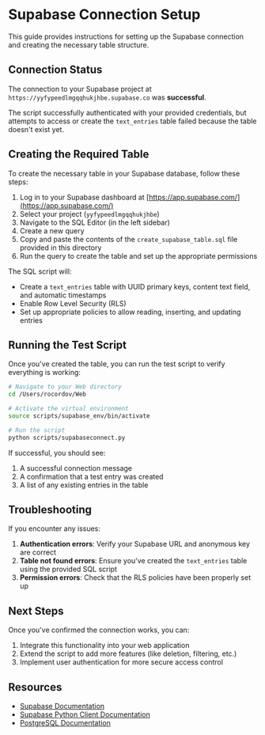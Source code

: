 # Supabase Connection Setup

This guide provides instructions for setting up the Supabase connection and creating the necessary table structure.

## Connection Status

The connection to your Supabase project at `https://yyfypeedlmgqqhukjhbe.supabase.co` was **successful**. 

The script successfully authenticated with your provided credentials, but attempts to access or create the `text_entries` table failed because the table doesn't exist yet.

## Creating the Required Table

To create the necessary table in your Supabase database, follow these steps:

1. Log in to your Supabase dashboard at [https://app.supabase.com/](https://app.supabase.com/)
2. Select your project (`yyfypeedlmgqqhukjhbe`)
3. Navigate to the SQL Editor (in the left sidebar)
4. Create a new query
5. Copy and paste the contents of the `create_supabase_table.sql` file provided in this directory
6. Run the query to create the table and set up the appropriate permissions

The SQL script will:
- Create a `text_entries` table with UUID primary keys, content text field, and automatic timestamps
- Enable Row Level Security (RLS)
- Set up appropriate policies to allow reading, inserting, and updating entries

## Running the Test Script

Once you've created the table, you can run the test script to verify everything is working:

```bash
# Navigate to your Web directory
cd /Users/rocordov/Web

# Activate the virtual environment
source scripts/supabase_env/bin/activate

# Run the script
python scripts/supabaseconnect.py
```

If successful, you should see:
1. A successful connection message
2. A confirmation that a test entry was created
3. A list of any existing entries in the table

## Troubleshooting

If you encounter any issues:

1. **Authentication errors**: Verify your Supabase URL and anonymous key are correct
2. **Table not found errors**: Ensure you've created the `text_entries` table using the provided SQL script
3. **Permission errors**: Check that the RLS policies have been properly set up

## Next Steps

Once you've confirmed the connection works, you can:

1. Integrate this functionality into your web application
2. Extend the script to add more features (like deletion, filtering, etc.)
3. Implement user authentication for more secure access control

## Resources

- [Supabase Documentation](https://supabase.com/docs)
- [Supabase Python Client Documentation](https://supabase.com/docs/reference/python/introduction)
- [PostgreSQL Documentation](https://www.postgresql.org/docs/)
